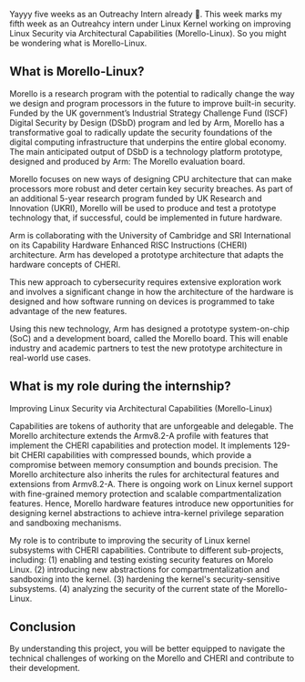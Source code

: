 Yayyy five weeks as an Outreachy Intern already 🎉. This week marks my fifth week as an Outreahcy intern under Linux Kernel working on improving Linux Security via Architectural Capabilities (Morello-Linux). So you might be wondering what is Morello-Linux.


## What is Morello-Linux?

Morello is a research program with the potential to radically change the way we design and program processors in the future to improve built-in security. Funded by the UK government’s Industrial Strategy Challenge Fund (ISCF) Digital Security by Design (DSbD) program and led by Arm, Morello has a transformative goal to radically update the security foundations of the digital computing infrastructure that underpins the entire global economy. The main anticipated output of DSbD is a technology platform prototype, designed and produced by Arm: The Morello evaluation board.

Morello focuses on new ways of designing CPU architecture that can make processors more robust and deter certain key security breaches. As part of an additional 5-year research program funded by UK Research and Innovation (UKRI), Morello will be used to produce and test a prototype technology that, if successful, could be implemented in future hardware.

Arm is collaborating with the University of Cambridge and SRI International on its Capability Hardware Enhanced RISC Instructions (CHERI) architecture. Arm has developed a prototype architecture that adapts the hardware concepts of CHERI.

This new approach to cybersecurity requires extensive exploration work and involves a significant change in how the architecture of the hardware is designed and how software running on devices is programmed to take advantage of the new features.

Using this new technology, Arm has designed a prototype system-on-chip (SoC) and a development board, called the Morello board. This will enable industry and academic partners to test the new prototype architecture in real-world use cases.

## What is my role during the internship?

Improving Linux Security via Architectural Capabilities (Morello-Linux)

Capabilities are tokens of authority that are unforgeable and delegable. The Morello architecture extends the Armv8.2-A profile with features that implement the CHERI capabilities and protection model. It implements 129-bit CHERI capabilities with compressed bounds, which provide a compromise between memory consumption and bounds precision. The Morello architecture also inherits the rules for architectural features and extensions from Armv8.2-A. There is ongoing work on Linux kernel support with fine-grained memory protection and scalable compartmentalization features. Hence, Morello hardware features introduce new opportunities for designing kernel abstractions to achieve intra-kernel privilege separation and sandboxing mechanisms. 

My role is to contribute to improving the security of Linux kernel subsystems with CHERI capabilities. Contribute to different sub-projects, including: 
(1) enabling and testing existing security features on Morelo Linux.
(2) introducing new abstractions for compartmentalization and sandboxing into the kernel. 
(3) hardening the kernel's security-sensitive subsystems.
(4) analyzing the security of the current state of the Morello-Linux. 

## Conclusion

By understanding this project, you will be better equipped to navigate the technical challenges of working on the Morello and CHERI and contribute to their development.
